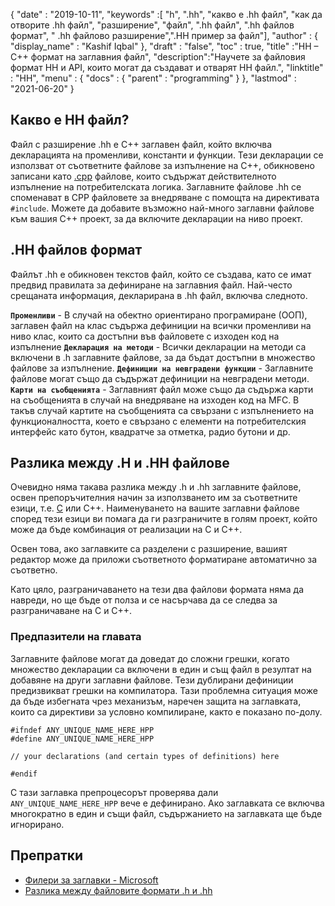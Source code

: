 {
  "date" : "2019-10-11",
  "keywords" :[ "h", ".hh", "какво е .hh файл", "как да отворите .hh файл", "разширение", "файл", ".hh файл", ".hh файлов формат", " .hh файлово разширение",".HH пример за файл"],
  "author" : {
    "display_name" : "Kashif Iqbal"
},
  "draft" : "false",
  "toc" : true,
  "title" :"HH – C++ формат на заглавния файл",
  "description":"Научете за файловия формат HH и API, които могат да създават и отварят HH файл.",
  "linktitle" : "HH",
  "menu" : {
    "docs" : {
      "parent" : "programming"
}
},
  "lastmod" : "2021-06-20"
}

## Какво е HH файл?

Файл с разширение .hh е C++ заглавен файл, който включва декларацията на променливи, константи и функции. Тези декларации се използват от съответните файлове за изпълнение на C++, обикновено записани като [.cpp](/bg/programming/cpp/) файлове, които съдържат действителното изпълнение на потребителската логика. Заглавните файлове .hh се споменават в CPP файловете за внедряване с помощта на директивата `#include`. Можете да добавите възможно най-много заглавни файлове към вашия C++ проект, за да включите декларации на ниво проект.

## .HH файлов формат

Файлът .hh е обикновен текстов файл, който се създава, като се имат предвид правилата за дефиниране на заглавния файл. Най-често срещаната информация, декларирана в .hh файл, включва следното.

**`Променливи`** - В случай на обектно ориентирано програмиране (ООП), заглавен файл на клас съдържа дефиниции на всички променливи на ниво клас, които са достъпни във файловете с изходен код на изпълнение
**`Декларация на методи`** - Всички декларации на методи са включени в .h заглавните файлове, за да бъдат достъпни в множество файлове за изпълнение.
**`Дефиниции на невградени функции`** - Заглавните файлове могат също да съдържат дефиниции на невградени методи.
**`Карти на съобщенията`** - Заглавният файл може също да съдържа карти на съобщенията в случай на внедряване на изходен код на MFC. В такъв случай картите на съобщенията са свързани с изпълнението на функционалността, което е свързано с елементи на потребителския интерфейс като бутон, квадратче за отметка, радио бутони и др.

## Разлика между .H и .HH файлове

Очевидно няма такава разлика между .h и .hh заглавните файлове, освен препоръчителния начин за използването им за съответните езици, т.е. [C](/bg/programming/c/) или C++. Наименуването на вашите заглавни файлове според тези езици ви помага да ги разграничите в голям проект, който може да бъде комбинация от реализации на C и C++.

Освен това, ако заглавките са разделени с разширение, вашият редактор може да приложи съответното форматиране автоматично за съответно.

Като цяло, разграничаването на тези два файлови формата няма да навреди, но ще бъде от полза и се насърчава да се следва за разграничаване на C и C++.

### Предпазители на главата

Заглавните файлове могат да доведат до сложни грешки, когато множество декларации са включени в един и същ файл в резултат на добавяне на други заглавни файлове. Тези дублирани дефиниции предизвикват грешки на компилатора. Тази проблемна ситуация може да бъде избегната чрез механизъм, наречен защита на заглавката, които са директиви за условно компилиране, както е показано по-долу.

```
#ifndef ANY_UNIQUE_NAME_HERE_HPP
#define ANY_UNIQUE_NAME_HERE_HPP

// your declarations (and certain types of definitions) here

#endif
```
С тази заглавка препроцесорът проверява дали `ANY_UNIQUE_NAME_HERE_HPP` вече е дефинирано. Ако заглавката се включва многократно в един и същи файл, съдържанието на заглавката ще бъде игнорирано.

## Препратки

* [Филери за заглавки - Microsoft](https://learn.microsoft.com/en-us/cpp/cpp/header-files-cpp?view=msvc-160)
* [Разлика между файловите формати .h и .hh](https://stackoverflow.com/questions/10354321/c-reason-why-using-hh-as-extension-for-c-header-files)

